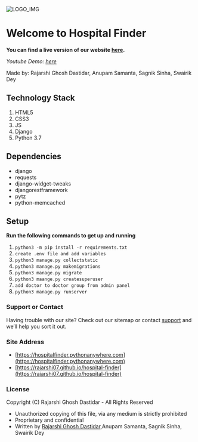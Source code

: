 ![LOGO_IMG](https://hospitalfinder.pythonanywhere.com/static/icon192.png)
# Welcome to Hospital Finder

__You can find a live version of our website [here](https://hospitalfinder.pythonanywhere.com).__


_Youtube Demo: [here](https://www.youtube.com/watch?v=JaAnOFWMbUE)_

Made by: Rajarshi Ghosh Dastidar, Anupam Samanta, Sagnik Sinha, Swairik Dey


## Technology Stack

1. HTML5
2. CSS3
3. JS
4. Django
5. Python 3.7


## Dependencies

  
- django
- requests
- django-widget-tweaks
- djangorestframework
- pytz
- python-memcached

## Setup

**Run the following commands to get up and running**
1. `python3 -m pip install -r requirements.txt`
2. `create .env file and add variables`
2. `python3 manage.py collectstatic`
3. `python3 manage.py makemigrations`
4. `python3 manage.py migrate`
5. `python3 maange.py createsuperuser`
6. `add doctor to doctor group from admin panel`
7. `python3 manage.py runserver`

### Support or Contact

Having trouble with our site? Check out our sitemap or contact [support](mailto:hospitalfinder98@gmail.com) and we’ll help you sort it out.

### Site Address

- [https://hospitalfinder.pythonanywhere.com](https://hospitalfinder.pythonanywhere.com)
- [https://rajarshi07.github.io/hospital-finder](https://rajarshi07.github.io/hospital-finder)

### License
Copyright (C) Rajarshi Ghosh Dastidar - All Rights Reserved
 * Unauthorized copying of this file, via any medium is strictly prohibited
 * Proprietary and confidential  
 * Written by [Rajarshi Ghosh Dastidar](mailto:rajarshighoshdastidar@gmail.com),Anupam Samanta, Sagnik Sinha, Swairik Dey
